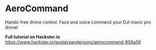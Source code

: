 # AeroCommand
Hands-free drone control. Face and voice command your DJI mavic pro drone!

**Full tutorial on Hackster.io**
https://www.hackster.io/gustavsandersons/aerocommand-906a59
